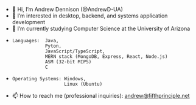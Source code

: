 - 👋 Hi, I’m Andrew Dennison (@AndrewD-UA)
- 👀 I’m interested in desktop, backend, and systems application development
- 🌱 I’m currently studying Computer Science at the University of Arizona
-     Languages:  Java,
                  Pyton,
                  JavaScript/TypeScript,
                  MERN stack (MongoDB, Express, React, Node.js)
                  ASM (32-bit MIPS)
                  C
-     Operating Systems: Windows,
                         Linux (Ubuntu) 
- 📫 How to reach me (professional inquiries): andrew@fifthprinciple.net

<!---
AndrewD-UA/AndrewD-UA is a ✨ special ✨ repository because its `README.md` (this file) appears on your GitHub profile.
You can click the Preview link to take a look at your changes.
--->
